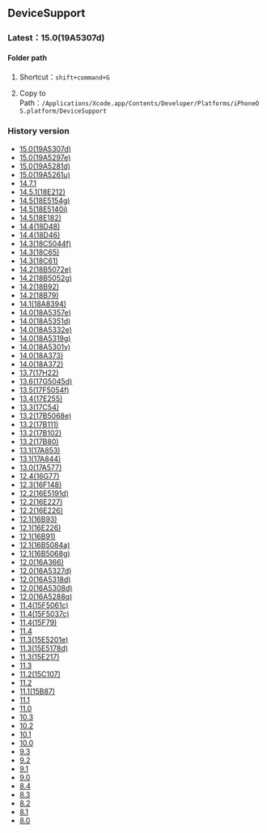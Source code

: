 ## DeviceSupport

### Latest：15.0(19A5307d)

#### Folder path
1. Shortcut：`shift+command+G`

2. Copy to Path：`/Applications/Xcode.app/Contents/Developer/Platforms/iPhoneOS.platform/DeviceSupport`

### History version
* [15.0(19A5307d)](https://github.com/idbeny/DeviceSupport/raw/master/15.0(19A5307d).zip)
* [15.0(19A5297e)](https://github.com/idbeny/DeviceSupport/raw/master/15.0(19A5297e).zip)
* [15.0(19A5281d)](https://github.com/idbeny/DeviceSupport/raw/master/15.0(19A5281d).zip)
* [15.0(19A5261u)](https://github.com/idbeny/DeviceSupport/raw/master/15.0(19A5261u).zip)
* [14.7.1](https://github.com/idbeny/DeviceSupport/raw/master/14.7.1.zip)
* [14.5.1(18E212)](https://github.com/idbeny/DeviceSupport/raw/master/14.5.1(18E212).zip)
* [14.5(18E5154g)](https://github.com/idbeny/DeviceSupport/raw/master/14.5(18E5154g).zip)
* [14.5(18E5140i)](https://github.com/idbeny/DeviceSupport/raw/master/14.5(18E5140i).zip)
* [14.5(18E182)](https://github.com/idbeny/DeviceSupport/raw/master/14.5(18E182).zip)
* [14.4(18D48)](https://github.com/idbeny/DeviceSupport/raw/master/14.4(18D48).zip)
* [14.4(18D46)](https://github.com/idbeny/DeviceSupport/raw/master/14.4(18D46).zip)
* [14.3(18C5044f)](https://github.com/idbeny/DeviceSupport/raw/master/14.3(18C5044f).zip)
* [14.3(18C65)](https://github.com/idbeny/DeviceSupport/raw/master/14.3(18C65).zip)
* [14.3(18C61)](https://github.com/idbeny/DeviceSupport/raw/master/14.3(18C61).zip)
* [14.2(18B5072e)](https://github.com/idbeny/DeviceSupport/raw/master/14.2(18B5072e).zip)
* [14.2(18B5052g)](https://github.com/idbeny/DeviceSupport/raw/master/14.2(18B5052g).zip)
* [14.2(18B92)](https://github.com/idbeny/DeviceSupport/raw/master/14.2(18B92).zip)
* [14.2(18B79)](https://github.com/idbeny/DeviceSupport/raw/master/14.2(18B79).zip)
* [14.1(18A8394)](https://github.com/idbeny/DeviceSupport/raw/master/14.1(18A8394).zip)
* [14.0(18A5357e)](https://github.com/idbeny/DeviceSupport/raw/master/14.0(18A5357e).zip)
* [14.0(18A5351d)](https://github.com/idbeny/DeviceSupport/raw/master/14.0(18A5351d).zip)
* [14.0(18A5332e)](https://github.com/idbeny/DeviceSupport/raw/master/14.0(18A5332e).zip)
* [14.0(18A5319g)](https://github.com/idbeny/DeviceSupport/raw/master/14.0(18A5319g).zip)
* [14.0(18A5301v)](https://github.com/idbeny/DeviceSupport/raw/master/14.0(18A5301v).zip)
* [14.0(18A373)](https://github.com/idbeny/DeviceSupport/raw/master/14.0(18A373).zip)
* [14.0(18A372)](https://github.com/idbeny/DeviceSupport/raw/master/14.0(18A372).zip)
* [13.7(17H22)](https://github.com/idbeny/DeviceSupport/raw/master/13.7(17H22).zip)
* [13.6(17G5045d)](https://github.com/idbeny/DeviceSupport/raw/master/13.6(17G5045d).zip)
* [13.5(17F5054f)](https://github.com/idbeny/DeviceSupport/raw/master/13.5(17F5054f).zip)
* [13.4(17E255)](https://github.com/idbeny/DeviceSupport/raw/master/13.4(17E255).zip)
* [13.3(17C54)](https://github.com/idbeny/DeviceSupport/raw/master/13.3(17C54).zip)
* [13.2(17B5068e)](https://github.com/idbeny/DeviceSupport/raw/master/13.2(17B5068e).zip)
* [13.2(17B111)](https://github.com/idbeny/DeviceSupport/raw/master/13.2(17B111).zip)
* [13.2(17B102)](https://github.com/idbeny/DeviceSupport/raw/master/13.2(17B102).zip)
* [13.2(17B80)](https://github.com/idbeny/DeviceSupport/raw/master/13.2(17B80).zip)
* [13.1(17A853)](https://github.com/idbeny/DeviceSupport/raw/master/13.1(17A853).zip)
* [13.1(17A844)](https://github.com/idbeny/DeviceSupport/raw/master/13.1(17A844).zip)
* [13.0(17A577)](https://github.com/idbeny/DeviceSupport/raw/master/13.0(17A577).zip)
* [12.4(16G77)](https://github.com/idbeny/DeviceSupport/raw/master/12.4(16G77).zip)
* [12.3(16F148)](https://github.com/idbeny/DeviceSupport/raw/master/12.3(16F148).zip)
* [12.2(16E5191d)](https://github.com/idbeny/DeviceSupport/raw/master/12.2(16E5191d).zip)
* [12.2(16E227)](https://github.com/idbeny/DeviceSupport/raw/master/12.2(16E227).zip)
* [12.2(16E226)](https://github.com/idbeny/DeviceSupport/raw/master/12.2(16E226).zip)
* [12.1(16B93)](https://github.com/idbeny/DeviceSupport/raw/master/12.1(16B93).zip)
* [12.1(16E226)](https://github.com/idbeny/DeviceSupport/raw/master/12.1(16E226).zip)
* [12.1(16B91)](https://github.com/idbeny/DeviceSupport/raw/master/12.1(16B91).zip)
* [12.1(16B5084a)](https://github.com/idbeny/DeviceSupport/raw/master/12.1(16B5084a).zip)
* [12.1(16B5068g)](https://github.com/idbeny/DeviceSupport/raw/master/12.1(16B5068g).zip)
* [12.0(16A366)](https://github.com/idbeny/DeviceSupport/raw/master/12.0(16A366).zip)
* [12.0(16A5327d)](https://github.com/idbeny/DeviceSupport/raw/master/12.0(16A5327d).zip)
* [12.0(16A5318d)](https://github.com/idbeny/DeviceSupport/raw/master/12.0(16A5318d).zip)
* [12.0(16A5308d)](https://github.com/idbeny/DeviceSupport/raw/master/12.0(16A5308d).zip)
* [12.0(16A5288q)](https://github.com/idbeny/DeviceSupport/raw/master/12.0(16A5288q).zip)
* [11.4(15F5061c)](https://github.com/idbeny/DeviceSupport/raw/master/11.4(15F5061c).zip)
* [11.4(15F5037c)](https://github.com/idbeny/DeviceSupport/raw/master/11.4(15F5037c).zip)
* [11.4(15F79)](https://github.com/idbeny/DeviceSupport/raw/master/11.4(15F79).zip)
* [11.4](https://github.com/idbeny/DeviceSupport/raw/master/11.4.zip)
* [11.3(15E5201e)](https://github.com/idbeny/DeviceSupport/raw/master/11.3(15E5201e).zip)
* [11.3(15E5178d)](https://github.com/idbeny/DeviceSupport/raw/master/11.3(15E5178d).zip)
* [11.3(15E217)](https://github.com/idbeny/DeviceSupport/raw/master/11.3(15E217).zip)
* [11.3](https://github.com/idbeny/DeviceSupport/raw/master/11.3.zip)
* [11.2(15C107)](https://github.com/idbeny/DeviceSupport/raw/master/11.2(15C107).zip)
* [11.2](https://github.com/idbeny/DeviceSupport/raw/master/11.2.zip)
* [11.1(15B87)](https://github.com/idbeny/DeviceSupport/raw/master/11.1(15B87).zip)
* [11.1](https://github.com/idbeny/DeviceSupport/raw/master/11.1.zip)
* [11.0](https://github.com/idbeny/DeviceSupport/raw/master/11.0.zip)
* [10.3](https://github.com/idbeny/DeviceSupport/raw/master/10.3.zip)
* [10.2](https://github.com/idbeny/DeviceSupport/raw/master/10.2.zip)
* [10.1](https://github.com/idbeny/DeviceSupport/raw/master/10.1.zip)
* [10.0](https://github.com/idbeny/DeviceSupport/raw/master/10.0.zip)
* [9.3](https://github.com/idbeny/DeviceSupport/raw/master/9.3.zip)
* [9.2](https://github.com/idbeny/DeviceSupport/raw/master/9.2.zip)
* [9.1](https://github.com/idbeny/DeviceSupport/raw/master/9.1.zip)
* [9.0](https://github.com/idbeny/DeviceSupport/raw/master/9.0.zip)
* [8.4](https://github.com/idbeny/DeviceSupport/raw/master/8.4.zip)
* [8.3](https://github.com/idbeny/DeviceSupport/raw/master/8.3.zip)
* [8.2](https://github.com/idbeny/DeviceSupport/raw/master/8.2.zip)
* [8.1](https://github.com/idbeny/DeviceSupport/raw/master/8.1.zip)
* [8.0](https://github.com/idbeny/DeviceSupport/raw/master/8.0.zip)